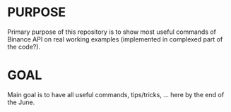# PURPOSE
Primary purpose of this repository is to show most useful commands of Binance API on real working examples (implemented in complexed part of the code?).

# GOAL
Main goal is to have all useful commands, tips/tricks, ... here by the end of the June. 